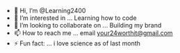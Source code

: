 - 👋 Hi, I’m @Learning2400
- 👀 I’m interested in ... Learning how to code 
- 💞️ I’m looking to collaborate on ... Building my brand
- 📫 How to reach me ... email your24worthit@gmail.com
- ⚡ Fun fact: ... i love science as of last month 

<!---
Learning2400/Learning2400 is a ✨ special ✨ repository because its `README.md` (this file) appears on your GitHub profile.
You can click the Preview link to take a look at your changes.
--->
